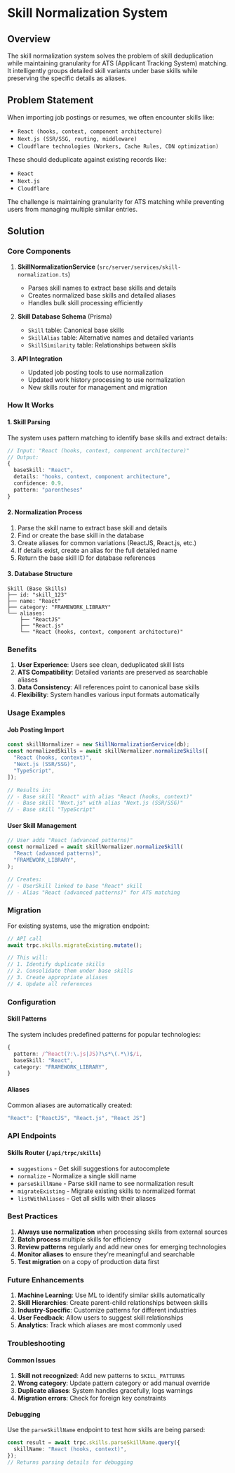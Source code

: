 # Skill Normalization System

## Overview

The skill normalization system solves the problem of skill deduplication while maintaining granularity for ATS (Applicant Tracking System) matching. It intelligently groups detailed skill variants under base skills while preserving the specific details as aliases.

## Problem Statement

When importing job postings or resumes, we often encounter skills like:

- `React (hooks, context, component architecture)`
- `Next.js (SSR/SSG, routing, middleware)`
- `Cloudflare technologies (Workers, Cache Rules, CDN optimization)`

These should deduplicate against existing records like:

- `React`
- `Next.js`
- `Cloudflare`

The challenge is maintaining granularity for ATS matching while preventing users from managing multiple similar entries.

## Solution

### Core Components

1. **SkillNormalizationService** (`src/server/services/skill-normalization.ts`)

   - Parses skill names to extract base skills and details
   - Creates normalized base skills and detailed aliases
   - Handles bulk skill processing efficiently

2. **Skill Database Schema** (Prisma)

   - `Skill` table: Canonical base skills
   - `SkillAlias` table: Alternative names and detailed variants
   - `SkillSimilarity` table: Relationships between skills

3. **API Integration**
   - Updated job posting tools to use normalization
   - Updated work history processing to use normalization
   - New skills router for management and migration

### How It Works

#### 1. Skill Parsing

The system uses pattern matching to identify base skills and extract details:

```typescript
// Input: "React (hooks, context, component architecture)"
// Output:
{
  baseSkill: "React",
  details: "hooks, context, component architecture",
  confidence: 0.9,
  pattern: "parentheses"
}
```

#### 2. Normalization Process

1. Parse the skill name to extract base skill and details
2. Find or create the base skill in the database
3. Create aliases for common variations (ReactJS, React.js, etc.)
4. If details exist, create an alias for the full detailed name
5. Return the base skill ID for database references

#### 3. Database Structure

```
Skill (Base Skills)
├── id: "skill_123"
├── name: "React"
├── category: "FRAMEWORK_LIBRARY"
└── aliases:
    ├── "ReactJS"
    ├── "React.js"
    └── "React (hooks, context, component architecture)"
```

### Benefits

1. **User Experience**: Users see clean, deduplicated skill lists
2. **ATS Compatibility**: Detailed variants are preserved as searchable aliases
3. **Data Consistency**: All references point to canonical base skills
4. **Flexibility**: System handles various input formats automatically

### Usage Examples

#### Job Posting Import

```typescript
const skillNormalizer = new SkillNormalizationService(db);
const normalizedSkills = await skillNormalizer.normalizeSkills([
  "React (hooks, context)",
  "Next.js (SSR/SSG)",
  "TypeScript",
]);

// Results in:
// - Base skill "React" with alias "React (hooks, context)"
// - Base skill "Next.js" with alias "Next.js (SSR/SSG)"
// - Base skill "TypeScript"
```

#### User Skill Management

```typescript
// User adds "React (advanced patterns)"
const normalized = await skillNormalizer.normalizeSkill(
  "React (advanced patterns)",
  "FRAMEWORK_LIBRARY",
);

// Creates:
// - UserSkill linked to base "React" skill
// - Alias "React (advanced patterns)" for ATS matching
```

### Migration

For existing systems, use the migration endpoint:

```typescript
// API call
await trpc.skills.migrateExisting.mutate();

// This will:
// 1. Identify duplicate skills
// 2. Consolidate them under base skills
// 3. Create appropriate aliases
// 4. Update all references
```

### Configuration

#### Skill Patterns

The system includes predefined patterns for popular technologies:

```typescript
{
  pattern: /^React(?:\.js|JS)?\s*\(.*\)$/i,
  baseSkill: "React",
  category: "FRAMEWORK_LIBRARY",
}
```

#### Aliases

Common aliases are automatically created:

```typescript
"React": ["ReactJS", "React.js", "React JS"]
```

### API Endpoints

#### Skills Router (`/api/trpc/skills`)

- `suggestions` - Get skill suggestions for autocomplete
- `normalize` - Normalize a single skill name
- `parseSkillName` - Parse skill name to see normalization result
- `migrateExisting` - Migrate existing skills to normalized format
- `listWithAliases` - Get all skills with their aliases

### Best Practices

1. **Always use normalization** when processing skills from external sources
2. **Batch process** multiple skills for efficiency
3. **Review patterns** regularly and add new ones for emerging technologies
4. **Monitor aliases** to ensure they're meaningful and searchable
5. **Test migration** on a copy of production data first

### Future Enhancements

1. **Machine Learning**: Use ML to identify similar skills automatically
2. **Skill Hierarchies**: Create parent-child relationships between skills
3. **Industry-Specific**: Customize patterns for different industries
4. **User Feedback**: Allow users to suggest skill relationships
5. **Analytics**: Track which aliases are most commonly used

### Troubleshooting

#### Common Issues

1. **Skill not recognized**: Add new patterns to `SKILL_PATTERNS`
2. **Wrong category**: Update pattern category or add manual override
3. **Duplicate aliases**: System handles gracefully, logs warnings
4. **Migration errors**: Check for foreign key constraints

#### Debugging

Use the `parseSkillName` endpoint to test how skills are being parsed:

```typescript
const result = await trpc.skills.parseSkillName.query({
  skillName: "React (hooks, context)",
});
// Returns parsing details for debugging
```
